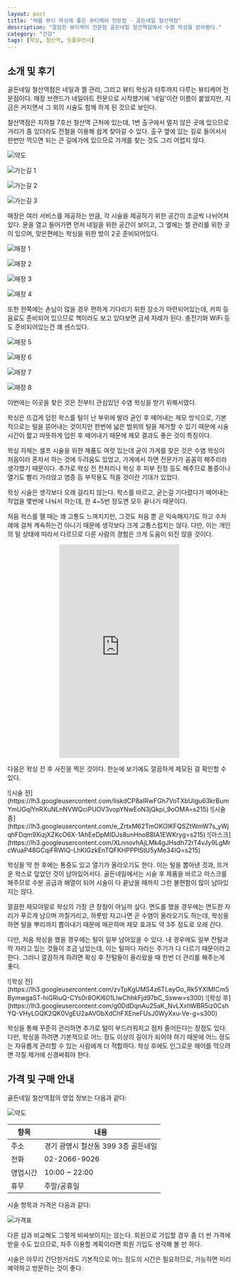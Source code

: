 ```yaml
---
layout: post
title: "여름 뷰티 왁싱에 좋은 뷰티케어 전문점 - 골든네일 철산역점"
description: "깔끔한 뷰티케어 전문점 골든네일 철산역점에서 수염 왁싱을 받아봤다."
category: "건강"
tags: [왁싱, 철산역, 잇플루언서]
---
```


## 소개 및 후기

골든네일 철산역점은
네일과 젤 관리, 그리고 뷰티 왁싱과 타투까지 다루는 뷰티케어 전문점이다.
매장 브랜드가 네일아트 전문으로 시작했기에 '네일'이란 이름이 붙었지만,
지금은 커지면서 그 외의 시술도 함께 하게 된 것으로 보인다.

철산역점은 지하철 7호선 철산역 근처에 있는데,
1번 출구에서 멀지 않은 곳에 있으므로 거리가 좀 있더라도 전철을 이용해 쉽게 찾아갈 수 있다.
출구 옆에 있는 길로 들어서서 한번만 꺽으면 되는 큰 길에가에 있으므로
가게를 찾는 것도 그리 어렵지 않다.

![약도](https://lh3.googleusercontent.com/nBhNS2xb9dUT1qrf8plPTz2IpM_vEy6U04E_XEos2XOC5vGHmwkHf_AnvtlaEj2-MWC9QxQjT23XIA)

![가는길 1](https://lh3.googleusercontent.com/HTzW0EdOOaeglpxCUfw8tCX3ymTg3Epm5FSTTNckYz8p8BCv22ZvpIvRrzmMgdprfi6sIqBZjBWZpg=s560)

![가는길 2](https://lh3.googleusercontent.com/azM5oIH-RjgJ_R8YZcTQmwcGg_pkOp7FgfIBqygEcZWGG_tPZrTjrGv3KwHqYVrp8eIGc0sgf2ea7g=s560)

![가는길 3](https://lh3.googleusercontent.com/Oi2w0TlgYRYxRaoo4aMoeQk0O-9dX4Yj_cuRJ-0MfZn_6S65kSVEiGuEZRJi1O2HbkQZYXIfOON_Nw=s560)


매장은 여러 서비스를 제공하는 만큼, 각 시술을 제공하기 위한 공간이 조금씩 나뉘어져 있다.
문을 열고 들어가면 먼저 네일을 위한 공간이 보이고,
그 옆에는 젤 관리를 위한 곳이 있으며,
맞은편에는 왁싱을 위한 방이 2곳 준비되어있다.

![매장 1](https://lh3.googleusercontent.com/7HUYna6gNce7MpeXVF6hVtOrZ3oWI6vzkI1s3pYphpuotfswjBxwvqTUU4njz9IJiJWE9SgDDCbtFA=s560)

![매장 2](https://lh3.googleusercontent.com/RzMxZkGz5WraRc7NtuPrcLRfVcEdbYU2yuCuR9JZ4uLHZQY4VY_jER8mtgEQW5QFWtTe3Wjwr_yWZQ=s560)

![매장 3](https://lh3.googleusercontent.com/QmZ3EwvlPUtFtT7bltygNzk9gL6O4Gvewefl8wk-Elm6kjZGOTUdbYgkpCY9F0ZoC7Biy_5jw82aUA=s480)

![매장 4](https://lh3.googleusercontent.com/yxMTiEjvcqbNuxbGQbjPSFK0UxGcejvxQNSptUdjBJtPeLnxuhkqyWIAZaGILvrBjhsWF0z4Vj9Jsg=s480)

또한 한쪽에는 손님이 많을 경우 편하게 기다리기 위한 장소가 마련되어있는데,
커피 등 음료도 준비되어 있으므로 책이라도 보고 있다보면 금세 차례가 된다.
충전기와 WiFi 등도 준비되어있는건 꽤 센스있다.

![매장 5](https://lh3.googleusercontent.com/6MDIlgxMS2EZ7yU-9tcNYIuAHuQg87Bba8_pqeXA9C-XkOztUTFQ4K7BNBFh5LD7hqh1l4zcpEeMGg=s560)

![매장 6](https://lh3.googleusercontent.com/5qJb3oKlqteNdiad255BH9Z-HCaRhhieHcfySq7-VSn4AbN2Hyo_ZKaCWk6TmviclNb8ztqYCxLQaw=s560)

![매장 7](https://lh3.googleusercontent.com/2e0fn6YUacnJOe-yry1lZfBi-Tjwamg8rmZkRnX4DyVV45xeHEpA3Rd2K87jheKUFTZIQmRSdkKiHA=s560)

![매장 8](https://lh3.googleusercontent.com/Ox5Pkn7VUr28rYIARrqSrT-YHBKqUWWw_I1aCNYMmJZ8k9zt06NBeT8pzDWHTSWyitqL1sGoS3HMww=s560)


이번에는 이곳을 찾은 것은 전부터 관심있던 수염 왁싱을 받기 위해서였다.

왁싱은 뜨겁게 덥힌 왁스를 털이 난 부위에 발라 굳인 후 떼어내는 제모 방식으로,
기본적으로는 털을 뜯어내는 것이지만
한번에 넓은 범위의 털을 제거할 수 있기 때문에 시술 시간이 짧고
따뜻하게 덥힌 후 떼어내기 때문에 제모 결과도 좋은 것이 특징이다.

왁싱 자체는 셀프 시술을 위한 제품도 여럿 있는데 굳이 가게를 찾은 것은
수염 왁싱이 처음이라 혼자서 하는 것에 두려움도 있었고,
가게에서 하면 전문가가 꼼꼼히 해주리라 생각했기 때문이다.
추가로 왁싱 전 전처리나 왁싱 후 피부 진정 등도 해주므로
통증이나 열기도 빨리 가라앉고 염증 등 부작용도 적을 것이란 기대가 있었다.

왁싱 시술은 생각보다 오래 걸리지 않는다.
왁스를 바르고, 굳는걸 기다렸다가 떼어내는 작업을 몇번에 나눠서 하는데,
한 4~5번 정도면 모두 끝나기 때문이다.

처음 왁스를 뗄 때는 꽤 고통도 느껴지지만,
그것도 처음 뿐 곧 익숙해지기도 하고
수차례에 걸쳐 계속하는건 아니기 때문에 생각보다 크게 고통스럽지는 않다.
다만, 이는 개인의 털 상태에 따라서 다르므로 다른 사람의 경험은 크게 도움이 되진 않을 것이다.

<center><iframe width="270" height="480" src="https://www.youtube.com/embed/cDEaqwX4Phg" frameborder="0" allow="autoplay; encrypted-media" allowfullscreen></iframe></center>

다음은 왁싱 전 후 사진을 찍은 것이다.
한눈에 보기에도 깔끔하게 제모된 걸 확인할 수 있다.

<p class="center" markdown="1">
![시술 전](https://lh3.googleusercontent.com/liskdCP8aIRwFGh7VoTXbUIgu63krBumYmUGqlYnRXuNLnNVWQciPUOV3vopYNwEoN3jQkpi_9oOMA=s215)
![시술 중](https://lh3.googleusercontent.com/e_ZrtxM62TmOKOlKFQSZtWmW7s_yWjqhFDqm9XizjXZKcO6X-1AhEeDpMIDJs8unHnoBBIA1EWKryg=s215)
![마스크](https://lh3.googleusercontent.com/XLnnovhAjLMk4gJHsdh72rT4vJy9LgMrcWuaP48GCqiFRWIQ-LhKIGzkEnTQFKHPPPlStU5yMe34IQ=s215)
</p>

왁싱을 막 한 후에는 통증도 있고 열기가 올라오기도 한다.
이는 털을 뽑아낸 것과, 뜨거운 왁스로 덮었던 것이 남아있어서다.
골든네일에서는 시술 후 제품을 바르고 마스크를 해주므로
수분 공급과 해열이 되어 시술이 다 끝났을 때까지 그런 불편함이 많이 남아있지는 않다.

깔끔한 제모야말로 왁싱의 가장 큰 장점이 아닐까 싶다.
면도를 했을 경우에는 면도한 자리가 푸르게 남으며 까칠거리고,
하룻밤 자고나면 곧 수염이 올라오기도 하는데,
왁싱을 하면 털을 뿌리까지 뽑아내기 때문에
매끈하며 제모 효과도 약 3주 정도로 오래 간다.

다만, 처음 왁싱을 했을 경우에는 털이 일부 남아있을 수 있다.
내 경우에도 일부 잔털과 막 자라고 있는 것들이 조금 남았는데,
이는 털마다 자라는 주기가 다 다르기 때문이라고 한다.
그러니 깔끔하게 하려면 확싱 후 잔털들이 올라왔을 때 한번 더 관리를 해주는게 좋다.

<p class="center" markdown="1">
![왁싱 전](https://lh3.googleusercontent.com/zvTpKgUMS4z6TLeyGo_Rk5YXlMICm5BymwgaST-hiGRiuQ-CYs0r8OKI601LlwChhkFjd97bC_Ssww=s300)
![왁싱 후](https://lh3.googleusercontent.com/g0DdDqnAu25aK_NvLXxhWBR5iz0CshYQ-VHyLGQK2QK0VgEU2aAVObXdChFXEneFUsJ0WyXxu-Ve-g=s300)
</p>

왁싱을 통해 꾸준히 관리하면 추가로 털이 부드러워지고 점차 줄어든다는 장점도 있다.
다만, 왁싱을 하려면 기본적으로 어느 정도 이상의 길이가 되어야 하기 때문에
어느 정도는 자유롭게 관리할 수 있는 사람에게 더 적합하다.
왁싱 후에도 인그로운 헤어를 막으려면 각질 제거에 신경써줘야 한다.



## 가격 및 구매 안내

골든네일 철산역점의 영업 정보는 다음과 같다:

![약도](https://lh3.googleusercontent.com/nBhNS2xb9dUT1qrf8plPTz2IpM_vEy6U04E_XEos2XOC5vGHmwkHf_AnvtlaEj2-MWC9QxQjT23XIA)

항목     | 내용
---------|--------
주소     | 경기 광명시 철산동 399 3층 골든네일
전화     | 02-2066-9026
영업시간 | 10:00 ~ 22:00
휴무     | 주말/공휴일

시술 항목과 가격은 다음과 같다:

![가격표](https://lh3.googleusercontent.com/o3ZpSGqssKRr7VehL-TzAXrPEMnBGSNBOJ8umw7G1OSRHwCjOm-OUszRU5tUGA_ShzYXcgYqfDQlLw=s560)

다른 샵과 비교해도 그렇게 비싸보이지는 않는다.
회원으로 가입할 경우 좀 더 싼 가격에 받을 수도 있으므로,
자주 이용할 계획이라면 회원 가입도 생각해 볼 만 하다.

시술은 아무리 간단한거라도 기본적으로 어느 정도의 시간은 필요하므로,
가능하면 미리 예약하고 방문하는 것이 좋다.


<center><img src='https://api.itfluencer.co.kr/inf/channel/campaign/banner?cmpgn=242&mm=1149&ch=114' alt="" /></center>
